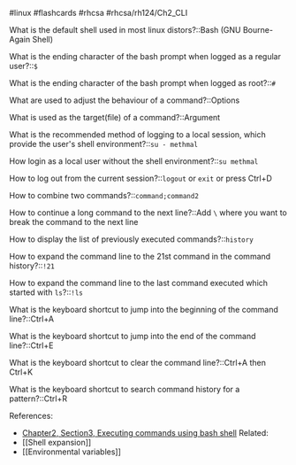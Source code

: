 #linux #flashcards #rhcsa #rhcsa/rh124/Ch2_CLI

What is the default shell used in most linux distors?::Bash (GNU Bourne-Again Shell)
<!--SR:!2023-08-17,26,299-->

What is the ending character of the bash prompt when logged as a regular user?::`$`
<!--SR:!2023-08-14,23,299-->

What is the ending character of the bash prompt when logged as root?::`#`
<!--SR:!2023-08-13,22,299-->

What are used to adjust the behaviour of a command?::Options
<!--SR:!2023-08-06,15,279-->

What is used as the target(file) of a command?::Argument
<!--SR:!2023-08-16,25,299-->

What is the recommended method of logging to a local session, which provide the user's shell environment?::`su - methmal` 
<!--SR:!2023-08-01,14,290-->

How login as a local user without the shell environment?::`su methmal`
<!--SR:!2023-08-02,15,290-->

How to log out from the current session?::`logout` or `exit` or press Ctrl+D
<!--SR:!2023-08-03,16,290-->

How to combine two commands?::`command;command2`
<!--SR:!2023-08-11,20,299-->

How to continue a long command to the next line?::Add `\` where you want to break the command to the next line
<!--SR:!2023-08-15,24,299-->

How to display the list of previously executed commands?::`history`
<!--SR:!2023-08-16,25,299-->

How to expand the command line to the 21st command in the command history?::`!21`
<!--SR:!2023-08-18,27,308-->

How to expand the command line to the last command executed which started with `ls`?::`!ls`
<!--SR:!2023-08-18,27,308-->

What is the keyboard shortcut to jump into the beginning of the command line?::Ctrl+A
<!--SR:!2023-08-12,21,297-->

What is the keyboard shortcut to jump into the end of the command line?::Ctrl+E
<!--SR:!2023-08-13,22,299-->

What is the keyboard shortcut to clear the command line?::Ctrl+A then Ctrl+K
<!--SR:!2023-08-14,23,299-->

What is the keyboard shortcut to search command history for a pattern?::Ctrl+R
<!--SR:!2023-08-15,24,299-->

References:
- [Chapter2, Section3, Executing commands using bash shell](rh124-8.0-student-guide.pdf#pageno=30)
Related:
- [[Shell expansion]]
- [[Environmental variables]]